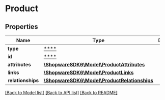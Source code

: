 # Product

## Properties
Name | Type | Description | Notes
------------ | ------------- | ------------- | -------------
**type** | [****](.md) |  | [optional] 
**id** | [****](.md) |  | [optional] 
**attributes** | [**\ShopwareSDK6\Model\ProductAttributes**](ProductAttributes.md) |  | [optional] 
**links** | [**\ShopwareSDK6\Model\ProductLinks**](ProductLinks.md) |  | [optional] 
**relationships** | [**\ShopwareSDK6\Model\ProductRelationships**](ProductRelationships.md) |  | [optional] 

[[Back to Model list]](../../README.md#documentation-for-models) [[Back to API list]](../../README.md#documentation-for-api-endpoints) [[Back to README]](../../README.md)

